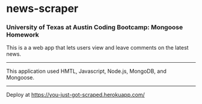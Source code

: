 # news-scraper

### University of Texas at Austin Coding Bootcamp: Mongoose Homework


This is a a web app that lets users view and leave comments on the latest news.

---

This application used HMTL, Javascript, Node.js, MongoDB, and Mongoose.

---

Deploy at https://you-just-got-scraped.herokuapp.com/
